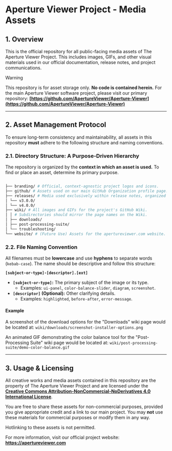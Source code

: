 # Aperture Viewer Project - Media Assets

## 1. Overview

This is the official repository for all public-facing media assets of The Aperture Viewer Project. This includes images, GIFs, and other visual materials used in our official documentation, release notes, and project communications.

> [!WARNING]
> This repository is for asset storage only. **No code is contained herein.** For the main Aperture Viewer software project, please visit our primary repository:
> **[https://github.com/ApertureViewer/Aperture-Viewer](https://github.com/ApertureViewer/Aperture-Viewer)**

---

## 2. Asset Management Protocol

To ensure long-term consistency and maintainability, all assets in this repository **must** adhere to the following structure and naming conventions.

### 2.1. Directory Structure: A Purpose-Driven Hierarchy

The repository is organized by the **context in which an asset is used.** To find or place an asset, determine its primary purpose.

```bash

├── branding/ # Official, context-agnostic project logos and icons.
├── github/ # Assets used on our main GitHub Organization profile page.
├── releases/ # Media used exclusively within release notes, organized by version.
│ └── v3.0.0/
│ └── v4.0.0/
├── wiki/ # All images and GIFs for the project's GitHub Wiki.
│ │ # Subdirectories should mirror the page names on the Wiki.
│ ├── downloads/
│ ├── post-processing-suite/
│ └── troubleshooting/
└── website/ # (Future Use) Assets for the apertureviewer.com website.
```

### 2.2. File Naming Convention

All filenames must be **lowercase** and use **hyphens** to separate words (`kebab-case`). The name should be descriptive and follow this structure:

**`[subject-or-type]-[descriptor].[ext]`**

*   **`[subject-or-type]`:** The primary subject of the image or its type.
    *   Examples: `ui-panel`, `color-balance-slider`, `diagram`, `screenshot`.
*   **`[descriptor]` (Optional):** Other clarifying details.
    *   Examples: `highlighted`, `before-after`, `error-message`.

#### Example

A screenshot of the download options for the "Downloads" wiki page would be located at:
`wiki/downloads/screenshot-installer-options.png`

An animated GIF demonstrating the color balance tool for the "Post-Processing Suite" wiki page would be located at:
`wiki/post-processing-suite/demo-color-balance.gif`

---

## 3. Usage & Licensing

All creative works and media assets contained in this repository are the property of The Aperture Viewer Project and are licensed under the **[Creative Commons Attribution-NonCommercial-NoDerivatives 4.0 International License](https://creativecommons.org/licenses/by-nc-nd/4.0/)**.

You are free to share these assets for non-commercial purposes, provided you give appropriate credit and a link to our main project. You may **not** use these materials for commercial purposes or modify them in any way.

Hotlinking to these assets is not permitted.

For more information, visit our official project website:
**https://apertureviewer.com**
